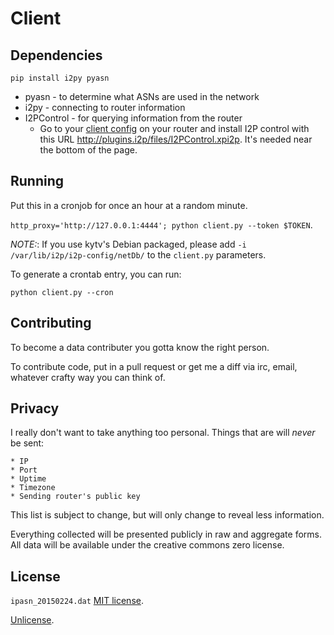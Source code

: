 # Client

## Dependencies

`pip install i2py pyasn`

* pyasn - to determine what ASNs are used in the network
* i2py - connecting to router information
* I2PControl - for querying information from the router
	* Go to your [client config](http://127.0.0.1:7657/configclients) on your router and install I2P control with this URL <http://plugins.i2p/files/I2PControl.xpi2p>.
	  It's needed near the bottom of the page.

## Running

Put this in a cronjob for once an hour at a random minute.

`http_proxy='http://127.0.0.1:4444'; python client.py --token $TOKEN`.

*NOTE:*: If you use kytv's Debian packaged, please add `-i /var/lib/i2p/i2p-config/netDb/` to the `client.py` parameters.

To generate a crontab entry, you can run:

`python client.py --cron`

## Contributing

To become a data contributer you gotta know the right person.

To contribute code, put in a pull request or get me a diff via irc, email, whatever crafty way you can think of.

## Privacy

I really don't want to take anything too personal.
Things that are will *never* be sent:

	* IP
	* Port
	* Uptime
	* Timezone
	* Sending router's public key

This list is subject to change, but will only change to reveal less information.

Everything collected will be presented publicly in raw and aggregate forms.
All data will be available under the creative commons zero license.

## License

`ipasn_20150224.dat` [MIT license](https://github.com/hadiasghari/pyasn).

[Unlicense](LICENSE).
